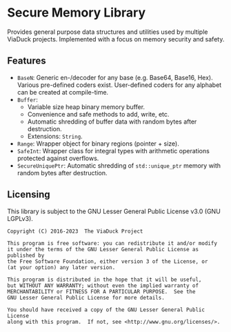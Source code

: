 # Secure Memory Library
Provides general purpose data structures and utilities used by multiple ViaDuck
projects. Implemented with a focus on memory security and safety.

## Features
* `BaseN`: Generic en-/decoder for any base (e.g. Base64, Base16, Hex). Various
pre-defined coders exist. User-defined coders for any alphabet can be created at
compile-time.
* `Buffer`:
  * Variable size heap binary memory buffer.
  * Convenience and safe methods to add, write, etc.
  * Automatic shredding of buffer data with random bytes after destruction.
  * Extensions: `String`.
* `Range`: Wrapper object for binary regions (pointer + size).
* `SafeInt`: Wrapper class for integral types with arithmetic operations
protected against overflows.
* `SecureUniquePtr`: Automatic shredding of `std::unique_ptr` memory with random
bytes after destruction.

## Licensing
This library is subject to the GNU Lesser General Public License v3.0 (GNU
LGPLv3).

```
Copyright (C) 2016-2023  The ViaDuck Project

This program is free software: you can redistribute it and/or modify
it under the terms of the GNU Lesser General Public License as published by
the Free Software Foundation, either version 3 of the License, or
(at your option) any later version.

This program is distributed in the hope that it will be useful,
but WITHOUT ANY WARRANTY; without even the implied warranty of
MERCHANTABILITY or FITNESS FOR A PARTICULAR PURPOSE.  See the
GNU Lesser General Public License for more details.

You should have received a copy of the GNU Lesser General Public License
along with this program.  If not, see <http://www.gnu.org/licenses/>.
```
